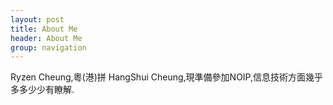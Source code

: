 ```yaml
---
layout: post
title: About Me
header: About Me
group: navigation
---
```




Ryzen Cheung,粵(港)拼 HangShui Cheung,現準備參加NOIP,信息技術方面幾乎多多少少有瞭解.

